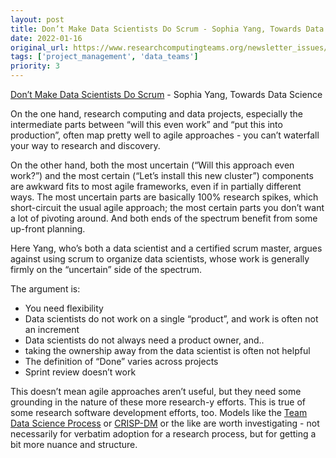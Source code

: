 ```yaml
---
layout: post
title: Don’t Make Data Scientists Do Scrum - Sophia Yang, Towards Data Science
date: 2022-01-16
original_url: https://www.researchcomputingteams.org/newsletter_issues/0105
tags: ['project_management', 'data_teams']
priority: 3
---
```


<!-- markdownlint-disable MD033 -->
<!-- markdownlint-disable MD041 -->
<!-- markdownlint-disable MD049 -->

[Don’t Make Data Scientists Do Scrum](https://towardsdatascience.com/dont-make-data-scientists-do-scrum-de87bc921a6b) - Sophia Yang, Towards Data Science

On the one hand, research computing and data projects, especially the intermediate parts between “will this even work” and “put this into production”, often map pretty well to agile approaches - you can’t waterfall your way to research and discovery.

On the other hand, both the most uncertain (“Will this approach even work?”) and the most certain (“Let’s install this new cluster”) components are awkward fits to most agile frameworks, even if in partially different ways.  The most uncertain parts are basically 100% research spikes, which short-circuit the usual agile approach; the most certain parts you don’t want a lot of pivoting around.  And both ends of the spectrum benefit from some up-front planning.

Here Yang, who’s both a data scientist and a certified scrum master, argues against using scrum to organize data scientists, whose work is generally firmly on the “uncertain” side of the spectrum.

The argument is:

- You need flexibility
- Data scientists do not work on a single “product”, and work is often not an increment
- Data scientists do not always need a product owner, and..
- taking the ownership away from the data scientist is often not helpful
- The definition of “Done” varies across projects
- Sprint review doesn’t work

This doesn’t mean agile approaches aren’t useful, but they need some grounding in the nature of these more research-y efforts.  This is true of some research software development efforts, too.  Models like the [Team Data Science Process](https://docs.microsoft.com/en-us/azure/architecture/data-science-process/overview) or [CRISP-DM](https://en.wikipedia.org/wiki/Cross-industry_standard_process_for_data_mining) or the like are worth investigating - not necessarily for verbatim adoption for a research process, but for getting a bit more nuance and structure.